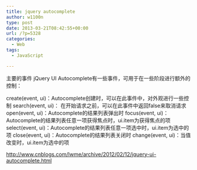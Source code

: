 ```yaml
---
title: jquery autocomplete
author: w1100n
type: post
date: 2013-03-21T08:42:55+00:00
url: /?p=5328
categories:
  - Web
tags:
  - JavaScript

---
```

主要的事件 jQuery UI Autocomplete有一些事件，可用于在一些阶段进行额外的控制：

create(event, ui)：Autocomplete创建时，可以在此事件中，对外观进行一些控制 search(event, ui)： 在开始请求之前，可以在此事件中返回false来取消请求 open(event, ui)：Autocomplete的结果列表弹出时 focus(event, ui)：Autocomplete的结果列表任意一项获得焦点时，ui.item为获得焦点的项 select(event, ui)：Autocomplete的结果列表任意一项选中时，ui.item为选中的项 close(event, ui)：Autocomplete的结果列表关闭时 change(event, ui)：当值改变时，ui.item为选中的项

http://www.cnblogs.com/lwme/archive/2012/02/12/jquery-ui-autocomplete.html